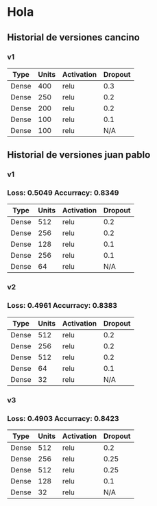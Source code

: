 # Hola

## Historial de versiones cancino

### v1

| Type  | Units | Activation | Dropout |
| ----- | ----- | ---------- | ------- |
| Dense | 400   | relu       | 0.3     |
| Dense | 250   | relu       | 0.2     |
| Dense | 200   | relu       | 0.2     |
| Dense | 100   | relu       | 0.1     |
| Dense | 100   | relu       | N/A     |



## Historial de versiones juan pablo

### v1
### Loss: 0.5049 Accurracy: 0.8349

| Type  | Units | Activation | Dropout |
| ----- | ----- | ---------- | ------- |
| Dense | 512   | relu       | 0.2     |
| Dense | 256   | relu       | 0.2     |
| Dense | 128   | relu       | 0.1     |
| Dense | 256   | relu       | 0.1     |
| Dense |  64   | relu       | N/A     |

### v2
### Loss: 0.4961 Accurracy: 0.8383

| Type  | Units | Activation | Dropout |
| ----- | ----- | ---------- | ------- |
| Dense | 512   | relu       | 0.2     |
| Dense | 256   | relu       | 0.2     |
| Dense | 512   | relu       | 0.2     |
| Dense |  64   | relu       | 0.1     |
| Dense |  32   | relu       | N/A     |

### v3
### Loss: 0.4903 Accurracy: 0.8423

| Type  | Units | Activation | Dropout |
| ----- | ----- | ---------- | ------- |
| Dense | 512   | relu       | 0.2     |
| Dense | 256   | relu       | 0.25    |
| Dense | 512   | relu       | 0.25    |
| Dense | 128   | relu       | 0.1     |
| Dense |  32   | relu       | N/A     |

